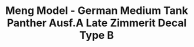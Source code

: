 ---
layout: product
title: "Meng Model - German Medium Tank Panther Ausf.A Late Zimmerit Decal Type B"
price: "1200" 
desc: "N/A"
img_path: "/assets/img/MM-SPS-051.jpg"
brand: "N/A"
available: false
special_offer: false
new: false
soon: false
cat: "010000"
subcat: "011000"
subsubcat: "0N/A"
sifra: "MM-SPS-051"
---